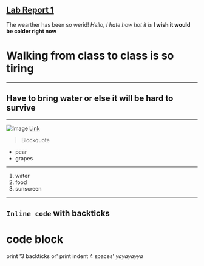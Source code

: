 [Lab Report 1](https://<jliang249>.github.io/<cse15l-lab-reports>/lab-report-1-week-0.html)
---
The wearther has been so werid!
*Hello, I hate how hot it is*
**I wish it would be colder right now**
# Walking from class to class is so tiring
---
## Have to bring water or else it will be hard to survive
---
![Image](http://url/a.png)
[Link](http://a.com)
>Blockquote
- pear 
- grapes
---
1. water 
2. food
3. sunscreen 
---
`Inline code` with backticks
---
# code block
print '3 backticks or'
print indent 4 spaces'
*yayayayya*
